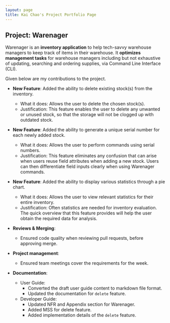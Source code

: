 ```yaml
---
layout: page
title: Kai Chao's Project Portfolio Page
---
```


## Project: Warenager

Warenager is an **inventory application** to help tech-savvy warehouse managers to keep track of items in their warehouse.
It **optimizes management tasks** for warehouse managers including but not exhaustive of updating,
searching and ordering supplies, via Command Line Interface (CLI).

Given below are my contributions to the project.

* **New Feature**: Added the ability to delete existing stock(s) from the inventory.
  * What it does: Allows the user to delete the chosen stock(s).
  * Justification: This feature enables the user to delete any unwanted or unused stock, so that
    the storage will not be clogged up with outdated stock.

* **New Feature**: Added the ability to generate a unique serial number for each newly added stock.
  * What it does: Allows the user to perform commands using serial numbers.
  * Justification: This feature eliminates any confusion that can arise when users reuse field attributes when
   adding a new stock. Users can then differentiate field inputs clearly when using Warenager commands.

* **New Feature**: Added the ability to display various statistics through a pie chart.
  * What it does: Allows the user to view relevant statistics for their entire inventory.
  * Justification: Often statistics are needed for inventory evaluation. The quick overview that this feature
    provides will help the user obtain the required data for analysis.

* **Reviews & Merging**:
  * Ensured code quality when reviewing pull requests, before approving merge.

* **Project management**:
  * Ensured team meetings cover the requirements for the week.

* **Documentation**:
  * User Guide:
    * Converted the draft user guide content to markdown file format.
    * Updated the documentation for `delete` feature.
  * Developer Guide:
    * Updated NFR and Appendix section for Warenager.
    * Added MSS for delete feature.
    * Added implementation details of the `delete` feature.
